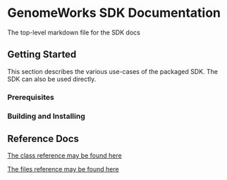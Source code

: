 # GenomeWorks SDK Documentation

The top-level markdown file for the SDK docs

## Getting Started

This section describes the various use-cases of the packaged SDK.  The SDK can also be used directly.

### Prerequisites

### Building and Installing

## Reference Docs

[The class reference may be found here](annotated.html)

[The files reference may be found here](files.html)